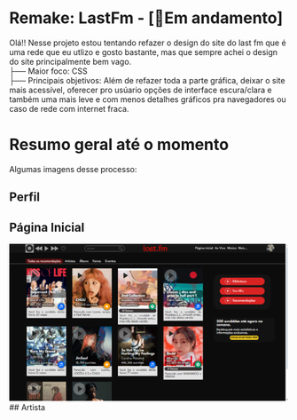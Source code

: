 # Remake: LastFm - [🔴Em andamento]
  Olá!! Nesse projeto estou tentando refazer o design do site do last fm que é uma rede que eu utlizo e gosto bastante, mas que sempre achei o design do site principalmente bem vago.  
  ├── Maior foco: CSS  
  ├── Principais objetivos: Além de refazer toda a parte gráfica, deixar o site mais acessível, oferecer pro usúario opções de interface escura/clara e também uma mais leve e com menos detalhes gráficos pra navegadores ou caso de rede com internet fraca.  

# Resumo geral até o momento
  Algumas imagens desse processo:
## Perfil

## Página Inicial

<img src="pg inicial.png">
## Artista

